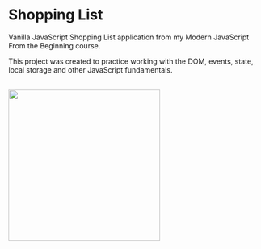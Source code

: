 # Shopping List

Vanilla JavaScript Shopping List application from my Modern JavaScript From the Beginning course.

This project was created to practice working with the DOM, events, state, local storage and other JavaScript fundamentals.

<br>

<img src="images/screen.png" width="300">
